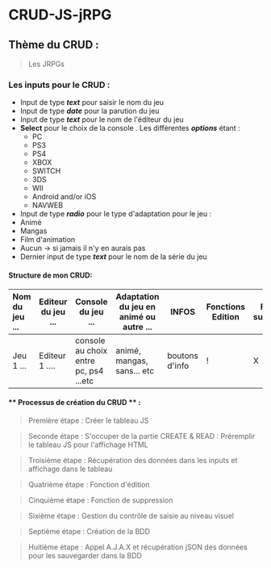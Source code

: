 # CRUD-JS-jRPG

## Thème du CRUD : 
> Les JRPGs 

### Les inputs pour le CRUD :
* Input de type **_text_** pour saisir le nom du jeu
* Input de type **_date_** pour la parution du jeu
* Input de type **_text_** pour le nom de l'éditeur du jeu
* **Select** pour le choix de la console . Les différentes **_options_** étant : 
  * PC
  * PS3
  * PS4
  * XBOX
  * SWITCH
  * 3DS
  * WII
  * Android and/or iOS
  * NAVWEB
 * Input de type **_radio_** pour le type d'adaptation pour le jeu :
  * Animé
  * Mangas
  * Film d'animation
  * Aucun -> si jamais il n'y en aurais pas
 * Dernier input de type **_text_** pour le nom de la série du jeu

#### Structure de mon CRUD: 

| Nom du jeu ... | Editeur du jeu ... | Console du jeu ... | Adaptation du jeu en animé ou autre ... | INFOS | Fonctions Edition | Fonction suppression |
| :--------------|--------------------|--------------------|-----------------------------------------|-------|--------------------|---------------------| 
| Jeu 1 ...      |  Editeur 1 ....    | console au choix entre pc, ps4 ...etc | animé, mangas, sans... etc | boutons d'info | !   | X |

#### ** Processus de création du CRUD ** : 

> Première étape : Créer le tableau JS

> Seconde étape : S'occuper de la partie CREATE & READ : Préremplir le tableau JS pour l'affichage HTML

> Troisième étape : Récupération des données dans les inputs et affichage dans le tableau

> Quatrième étape : Fonction d'édition 

> Cinquième étape : Fonction de suppression

> Sixième étape : Gestion du contrôle de saisie au niveau visuel

> Septième étape : Création de la BDD

> Huitième étape : Appel A.J.A.X et récupération jSON des données pour les sauvegarder dans la BDD
